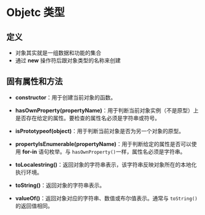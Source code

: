 # Objetc 类型

## 定义

- 对象其实就是一组数据和功能的集合
- 通过 **new** 操作符后跟对象类型的名称来创建

## 固有属性和方法

- **constructor**：用于创建当前对象的函数。

- **hasOwnProperty(propertyName)**：用于判断当前对象实例（不是原型）上是否存在给定的属性。要检查的属性名必须是字符串或符号。

- **isPrototypeof(object)**：用于判断当前对象是否为另一个对象的原型。
- **propertyIsEnumerable(propertyName)**：用于判断给定的属性是否可以使用 **for-in** 语句枚举。与 `hasOwnProperty()`一样，属性名必须是字符串。

- **toLocalestring()**：返回对象的字符串表示，该字符串反映对象所在的本地化执行环境。
- **toString()**：返回对象的字符串表示。

- **valueOf()**：返回对象对应的字符串、数值或布尔值表示。通常与 `toString()` 的返回值相同。